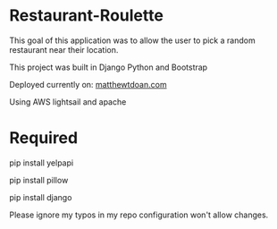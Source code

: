# Restaurant-Roulette
This goal of this application was to allow the user to pick a random restaurant near their location.

This project was built in Django Python and Bootstrap

Deployed currently on: [matthewtdoan.com](https://www.matthewtdoan.com)

Using AWS lightsail and apache

# Required
pip install yelpapi

pip install pillow

pip install django

Please ignore my typos in my repo configuration won't allow changes. 
